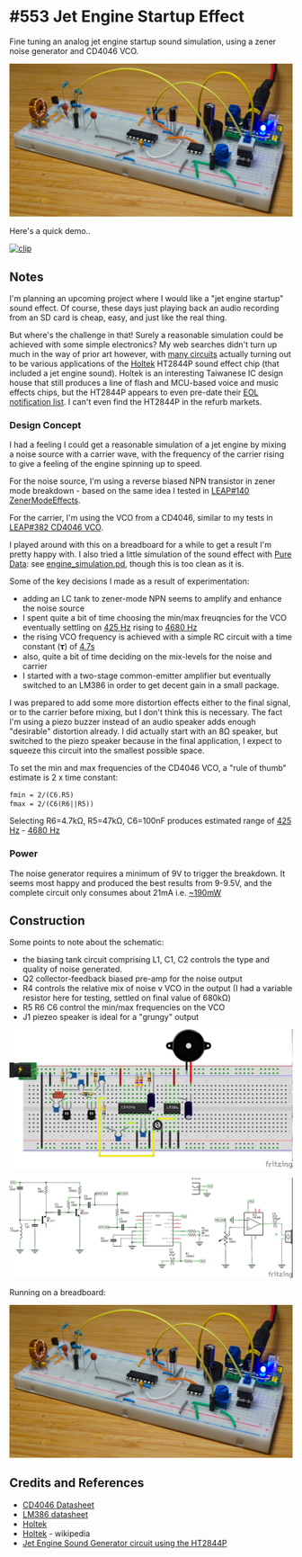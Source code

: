# #553 Jet Engine Startup Effect

Fine tuning an analog jet engine startup sound simulation, using a zener noise generator and CD4046 VCO.

![Build](./assets/JetEngine_build.jpg?raw=true)

Here's a quick demo..

[![clip](https://img.youtube.com/vi/XU06NOCgH_g/0.jpg)](https://www.youtube.com/watch?v=XU06NOCgH_g)

## Notes

I'm planning an upcoming project where I would like a "jet engine startup" sound effect.
Of course, these days just playing back an audio recording from an SD card is cheap, easy,
and just like the real thing.

But where's the challenge in that! Surely a reasonable simulation could be achieved with some simple electronics?
My web searches didn't turn up much in the way of prior art however, with
[many circuits](http://www.circuitstoday.com/jet-engine-sound-generator)
actually turning out to be various applications of the
[Holtek](https://www.holtek.com/producthome) HT2844P sound effect chip (that included a jet engine sound).
Holtek is an interesting Taiwanese IC design house that still produces a line of flash and MCU-based voice and music effects
chips, but the HT2844P appears to even pre-date their [EOL notification list](https://www.holtek.com/en/eol_notification_expired_products).
I can't even find the HT2844P in the refurb markets.

### Design Concept

I had a feeling I could get a reasonable simulation of a jet engine by mixing a noise source with a carrier wave,
with the frequency of the carrier rising to give a feeling of the engine spinning up to speed.

For the noise source, I'm using a reverse biased NPN transistor in zener mode breakdown -
based on the same idea I tested in [LEAP#140 ZenerModeEffects](../ZenerModeEffects).

For the carrier, I'm using the VCO from a CD4046,  similar to my tests in [LEAP#382 CD4046 VCO](../../../Electronics101/CD4046/VCO).

I played around with this on a breadboard for a while to get a result I'm pretty happy with.
I also tried a little simulation of the sound effect with [Pure Data](https://puredata.info/): see [engine_simulation.pd](./engine_simulation.pd),
though this is too clean as it is.

Some of the key decisions I made as a result of experimentation:

* adding an LC tank to zener-mode NPN seems to amplify and enhance the noise source
* I spent quite a bit of time choosing the min/max freuqncies for the VCO eventually settling on [425 Hz](https://www.wolframalpha.com/input/?i=2%2F%28100nF+*47k%CE%A9%29) rising to [4680 Hz](https://www.wolframalpha.com/input/?i=2%2F%28100nF+*1%2F%281%2F47k%CE%A9%2B1%2F4.7k%CE%A9%29%29)
* the rising VCO frequency is achieved with a simple RC circuit with a time constant (𝛕) of [4.7s](https://www.wolframalpha.com/input/?i=100k%CE%A9*47%C2%B5F)
* also, quite a bit of time deciding on the mix-levels for the noise and carrier
* I started with a two-stage common-emitter amplifier but eventually switched to an LM386 in order to get decent gain in a small package.

I was prepared to add some more distortion effects either to the final signal, or to the carrier before mixing,
but I don't think this is necessary. The fact I'm using a piezo buzzer instead of an audio speaker adds enough
"desirable" distortion already. I did actually start with an 8Ω speaker, but switched to the piezo speaker
because in the final application, I expect to squeeze this circuit into the smallest possible space.

To set the min and max frequencies of the CD4046 VCO, a "rule of thumb" estimate is 2 x time constant:

    fmin = 2/(C6.R5)
    fmax = 2/(C6(R6||R5))

Selecting R6=4.7kΩ, R5=47kΩ, C6=100nF produces estimated range of
[425 Hz](https://www.wolframalpha.com/input/?i=2%2F%28100nF+*47k%CE%A9%29) -
[4680 Hz](https://www.wolframalpha.com/input/?i=2%2F%28100nF+*1%2F%281%2F47k%CE%A9%2B1%2F4.7k%CE%A9%29%29)

### Power

The noise generator requires a minimum of 9V to trigger the breakdown. It seems most happy and produced the best results from 9-9.5V,
and the complete circuit only consumes about 21mA i.e. [~190mW](https://www.wolframalpha.com/input/?i=21mA*9V)

## Construction

Some points to note about the schematic:

* the biasing tank circuit comprising L1, C1, C2 controls the type and quality of noise generated.
* Q2 collector-feedback biased pre-amp for the noise output
* R4 controls the relative mix of noise v VCO in the output (I had a variable resistor here for testing, settled on final value of 680kΩ)
* R5 R6 C6 control the min/max frequencies on the VCO
* J1 piezeo speaker is ideal for a "grungy" output

![Breadboard](./assets/JetEngine_bb.jpg?raw=true)

![Schematic](./assets/JetEngine_schematic.jpg?raw=true)

Running on a breadboard:

![Build](./assets/JetEngine_build.jpg?raw=true)

## Credits and References

* [CD4046 Datasheet](https://www.futurlec.com/4000Series/CD4046.shtml)
* [LM386 datasheet](https://www.futurlec.com/Linear/LM386N-3.shtml)
* [Holtek](https://www.holtek.com/producthome)
* [Holtek](https://en.wikipedia.org/wiki/Holtek) - wikipedia
* [Jet Engine Sound Generator circuit using the HT2844P](http://www.circuitstoday.com/jet-engine-sound-generator)
